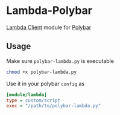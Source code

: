 # Lambda-Polybar

[Lambda Client](https://github.com/lambda-client/lambda) module for [Polybar](https://github.com/jaagr/polybar)


## Usage

Make sure `polybar-lambda.py` is executable

``` bash
chmod +x polybar-lambda.py
```

Use it in your polybar `config` as

``` ini
[module/lambda]
type = custom/script
exec = "/path/to/polybar-lambda.py"
```

